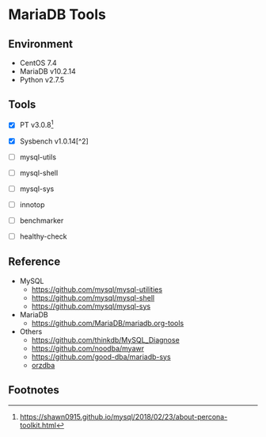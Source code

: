# MariaDB Tools

## Environment

- CentOS 7.4
- MariaDB v10.2.14
- Python v2.7.5

## Tools

- [x] PT v3.0.8[^1]
- [x] Sysbench v1.0.14[^2]
- [ ] mysql-utils
- [ ] mysql-shell
- [ ] mysql-sys
- [ ] innotop
- [ ] benchmarker
- [ ] healthy-check






## Reference

- MySQL
  - https://github.com/mysql/mysql-utilities
  - https://github.com/mysql/mysql-shell
  - https://github.com/mysql/mysql-sys
- MariaDB
  - https://github.com/MariaDB/mariadb.org-tools
- Others
  - https://github.com/thinkdb/MySQL_Diagnose
  - https://github.com/noodba/myawr
  - https://github.com/good-dba/mariadb-sys
  - [orzdba](http://code.taobao.org/p/orzdba/src/trunk/)


## Footnotes

[^1]: https://shawn0915.github.io/mysql/2018/02/23/about-percona-toolkit.html
